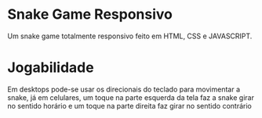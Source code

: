 # Snake Game Responsivo
Um snake game totalmente responsivo feito em HTML, CSS e JAVASCRIPT.

# Jogabilidade
Em desktops pode-se usar os direcionais do teclado para movimentar a snake, já em celulares, um toque na parte esquerda da tela faz a snake girar no sentido horário e um toque na parte direita faz girar no sentido contrário
